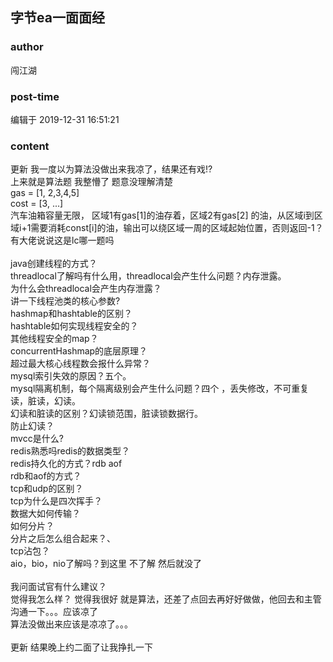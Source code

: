 ## 字节ea一面面经
### author 
闯江湖
### post-time 

编辑于  2019-12-31 16:51:21
### content 
<div class="post-topic-des nc-post-content">
 <div>
  更新 我一度以为算法没做出来我凉了，结果还有戏!?
 </div>
 <div>
  上来就是算法题 我整懵了 题意没理解清楚
 </div>
 gas = [1, 2,3,4,5]
 <br/>
 cost = [3, ...]
 <br/>
 汽车油箱容量无限， 区域1有gas[1]的油存着，区域2有gas[2] 的油，从区域i到区域i+1需要消耗const[i]的油，输出可以绕区域一周的区域起始位置，否则返回-1？
 <br/>
 <div>
  有大佬说说这是lc哪一题吗
 </div>
 <div>
  <br/>
 </div>
 java创建线程的方式？
 <br/>
 <div>
  threadlocal了解吗有什么用，threadlocal会产生什么问题？内存泄露。
 </div>
 <div>
  为什么会threadlocal会产生内存泄露？
 </div>
 <div>
  讲一下线程池类的核心参数?
 </div>
 <div>
  hashmap和hashtable的区别？
 </div>
 <div>
  hashtable如何实现线程安全的？
 </div>
 <div>
  其他线程安全的map？
 </div>
 <div>
  concurrentHashmap的底层原理？
 </div>
 <div>
  超过最大核心线程数会报什么异常？
 </div>
 mysql索引失效的原因？五个。
 <br/>
 mysql隔离机制，每个隔离级别会产生什么问题？四个 ，丢失修改，不可重复读，脏读，幻读。
 <br/>
 <div>
  幻读和脏读的区别？幻读锁范围，脏读锁数据行。
 </div>
 <div>
  防止幻读？
 </div>
 <div>
  mvcc是什么?
 </div>
 redis熟悉吗redis的数据类型？
 <br/>
 <div>
  redis持久化的方式？rdb aof
 </div>
 <div>
  rdb和aof的方式？
 </div>
 tcp和udp的区别？
 <br/>
 tcp为什么是四次挥手？
 <br/>
 数据大如何传输？
 <br/>
 <div>
  如何分片？
 </div>
 <div>
  分片之后怎么组合起来？、
 </div>
 <div>
  tcp沾包？
 </div>
 <div>
  aio，bio，nio了解吗？到这里 不了解 然后就没了
 </div>
 <div>
  <br/>
 </div>
 <div>
  我问面试官有什么建议？
 </div>
 <div>
  觉得我怎么样？ 觉得我很好 就是算法，还差了点回去再好好做做，他回去和主管沟通一下。。。应该凉了
 </div>
 <div>
  算法没做出来应该是凉凉了。。。
 </div>
 <div>
  <br/>
 </div>
 <div>
  更新 结果晚上约二面了让我挣扎一下
 </div>
</div>
